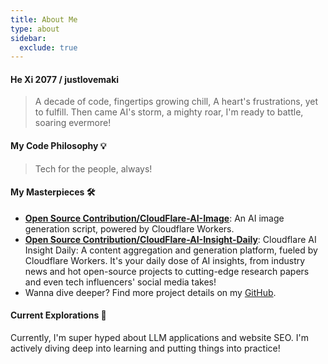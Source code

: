 ```yaml
---
title: About Me
type: about
sidebar:
  exclude: true
---
```

#### He Xi 2077 / justlovemaki

> A decade of code, fingertips growing chill,
> A heart's frustrations, yet to fulfill.
> Then came AI's storm, a mighty roar,
> I'm ready to battle, soaring evermore!

#### My Code Philosophy 💡

> Tech for the people, always!

#### My Masterpieces 🛠️

*   **[Open Source Contribution/CloudFlare-AI-Image](https://github.com/justlovemaki/CloudFlare-AI-Image)**: An AI image generation script, powered by Cloudflare Workers.
*   **[Open Source Contribution/CloudFlare-AI-Insight-Daily](https://github.com/justlovemaki/CloudFlare-AI-Insight-Daily)**: Cloudflare AI Insight Daily: A content aggregation and generation platform, fueled by Cloudflare Workers. It's your daily dose of AI insights, from industry news and hot open-source projects to cutting-edge research papers and even tech influencers' social media takes!
*   Wanna dive deeper? Find more project details on my [GitHub](https://github.com/justlovemaki).

#### Current Explorations 🚀

Currently, I'm super hyped about LLM applications and website SEO. I'm actively diving deep into learning and putting things into practice!